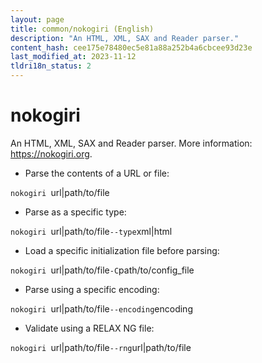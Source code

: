 ```yaml
---
layout: page
title: common/nokogiri (English)
description: "An HTML, XML, SAX and Reader parser."
content_hash: cee175e78480ec5e81a88a252b4a6cbcee93d23e
last_modified_at: 2023-11-12
tldri18n_status: 2
---
```

# nokogiri

An HTML, XML, SAX and Reader parser.
More information: <https://nokogiri.org>.

- Parse the contents of a URL or file:

`nokogiri `<span class="tldr-var badge badge-pill bg-dark-lm bg-white-dm text-white-lm text-dark-dm font-weight-bold">url|path/to/file</span>

- Parse as a specific type:

`nokogiri `<span class="tldr-var badge badge-pill bg-dark-lm bg-white-dm text-white-lm text-dark-dm font-weight-bold">url|path/to/file</span>` --type `<span class="tldr-var badge badge-pill bg-dark-lm bg-white-dm text-white-lm text-dark-dm font-weight-bold">xml|html</span>

- Load a specific initialization file before parsing:

`nokogiri `<span class="tldr-var badge badge-pill bg-dark-lm bg-white-dm text-white-lm text-dark-dm font-weight-bold">url|path/to/file</span>` -C `<span class="tldr-var badge badge-pill bg-dark-lm bg-white-dm text-white-lm text-dark-dm font-weight-bold">path/to/config_file</span>

- Parse using a specific encoding:

`nokogiri `<span class="tldr-var badge badge-pill bg-dark-lm bg-white-dm text-white-lm text-dark-dm font-weight-bold">url|path/to/file</span>` --encoding `<span class="tldr-var badge badge-pill bg-dark-lm bg-white-dm text-white-lm text-dark-dm font-weight-bold">encoding</span>

- Validate using a RELAX NG file:

`nokogiri `<span class="tldr-var badge badge-pill bg-dark-lm bg-white-dm text-white-lm text-dark-dm font-weight-bold">url|path/to/file</span>` --rng `<span class="tldr-var badge badge-pill bg-dark-lm bg-white-dm text-white-lm text-dark-dm font-weight-bold">url|path/to/file</span>
